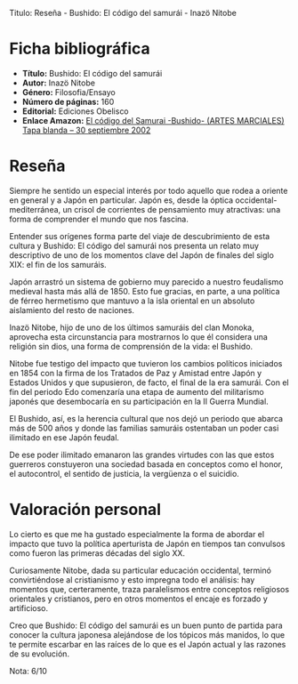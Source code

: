 Titulo: Reseña - Bushido: El código del samurái - Inazö Nitobe 

# Ficha bibliográfica 
* **Título:** Bushido: El código del samurái
* **Autor:** Inazö Nitobe 
* **Género:** Filosofia/Ensayo
* **Número de páginas:** 160 
* **Editorial:** Ediciones Obelisco
* **Enlace Amazon:** [El código del Samurai -Bushido- (ARTES MARCIALES) Tapa blanda – 30 septiembre 2002](https://www.amazon.es/c%C3%B3digo-Samurai-Bushido-ARTES-MARCIALES/dp/847720960X)
  
# Reseña 
Siempre he sentido un especial interés por todo aquello que rodea a oriente en general y a Japón en particular. Japón es, desde la óptica occidental-mediterránea, un crisol de corrientes de pensamiento muy atractivas: una forma de comprender el mundo que nos fascina. 

Entender sus orígenes forma parte del viaje de descubrimiento de esta cultura y Bushido: El código del samurái nos presenta un relato muy descriptivo de uno de los momentos clave del Japón de finales del siglo XIX: el fin de los samuráis. 

Japón arrastró un sistema de gobierno muy parecido a nuestro feudalismo medieval hasta más allá de 1850. Esto fue gracias, en parte, a una política de férreo hermetismo que mantuvo a la isla oriental en un absoluto aislamiento del resto de naciones. 

Inazö Nitobe, hijo de uno de los últimos samuráis del clan Monoka, aprovecha esta circunstancia para mostrarnos lo que él considera una religión sin dios, una forma de comprensión de la vida: el Bushido. 

Nitobe fue testigo del impacto que tuvieron los cambios políticos iniciados en 1854 con la firma de los Tratados de Paz y Amistad entre Japón y Estados Unidos y que supusieron, de facto, el final de la era samurái. Con el fin del periodo Edo comenzaría una etapa de aumento del militarismo japonés que desembocaría en su participación en la II Guerra Mundial. 

El Bushido, así, es la herencia cultural que nos dejó un periodo que abarca más de 500 años y donde las familias samuráis ostentaban un poder casi ilimitado en ese Japón feudal. 

De ese poder ilimitado emanaron las grandes virtudes con las que estos guerreros constuyeron una sociedad basada en conceptos como el honor, el autocontrol, el sentido de justicia, la vergüenza o el suicidio. 

# Valoración personal 

Lo cierto es que me ha gustado especialmente la forma de abordar el impacto que tuvo la política aperturista de Japón en tiempos tan convulsos como fueron las primeras décadas del siglo XX. 

Curiosamente Nitobe, dada su particular educación occidental, terminó convirtiéndose al cristianismo y esto impregna todo el análisis: hay momentos que, certeramente, traza paralelismos entre conceptos religiosos orientales y cristianos, pero en otros momentos el encaje es forzado y artificioso. 

Creo que Bushido: El código del samurái es un buen punto de partida para conocer la cultura japonesa alejándose de los tópicos más manidos, lo que te permite escarbar en las raíces de lo que es el Japón actual y las razones de su evolución. 

Nota: 6/10 



